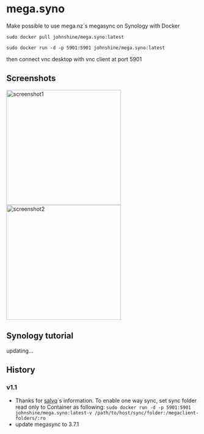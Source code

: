 # mega.syno
Make possible to use mega.nz`s megasync on Synology with Docker

`sudo docker pull johnshine/mega.syno:latest`

`sudo docker run -d -p 5901:5901 johnshine/mega.syno:latest`

then connect vnc desktop with vnc client at port 5901

## Screenshots
<img src="https://raw.githubusercontent.com/john-shine/mega.syno/master/screenshots/1.png" alt="screenshot1" width="300" />
<img src="https://raw.githubusercontent.com/john-shine/mega.syno/master/screenshots/2.png" alt="screenshot2" width="300" />

## Synology tutorial
updating...

## History
### v1.1
+ Thanks for [salvq](https://github.com/salvq)\`s information. To enable one way sync, set sync folder read only to Container as following:
  `sudo docker run -d -p 5901:5901 johnshine/mega.syno:latest-v /path/to/host/sync/folder:/megaclient-folders/:ro`
+ update megasync to 3.7.1
